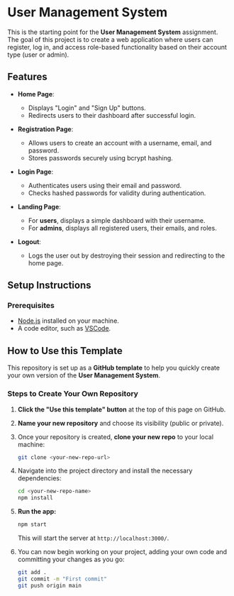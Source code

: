 # User Management System  

This is the starting point for the **User Management System** assignment. The goal of this project is to create a web application where users can register, log in, and access role-based functionality based on their account type (user or admin).

## Features  

- **Home Page**:  
  - Displays "Login" and "Sign Up" buttons.  
  - Redirects users to their dashboard after successful login.  

- **Registration Page**:  
  - Allows users to create an account with a username, email, and password.  
  - Stores passwords securely using bcrypt hashing.  

- **Login Page**:  
  - Authenticates users using their email and password.  
  - Checks hashed passwords for validity during authentication.  

- **Landing Page**:  
  - For **users**, displays a simple dashboard with their username.  
  - For **admins**, displays all registered users, their emails, and roles.  

- **Logout**:  
  - Logs the user out by destroying their session and redirecting to the home page.

## Setup Instructions  

### Prerequisites  
- [Node.js](https://nodejs.org) installed on your machine.  
- A code editor, such as [VSCode](https://code.visualstudio.com/).

## How to Use this Template  

This repository is set up as a **GitHub template** to help you quickly create your own version of the **User Management System**.  

### Steps to Create Your Own Repository  

1. **Click the "Use this template" button** at the top of this page on GitHub.  

1. **Name your new repository** and choose its visibility (public or private).  

1. Once your repository is created, **clone your new repo** to your local machine:  
    ```bash  
    git clone <your-new-repo-url>  
    ```  

1. Navigate into the project directory and install the necessary dependencies:  
    ```bash  
    cd <your-new-repo-name>  
    npm install  
    ```  

1. **Run the app:**  
    ```bash  
    npm start  
    ```  
    This will start the server at `http://localhost:3000/`.  

1. You can now begin working on your project, adding your own code and committing your changes as you go:  
    ```bash  
    git add .  
    git commit -m "First commit"  
    git push origin main  
    ```  
